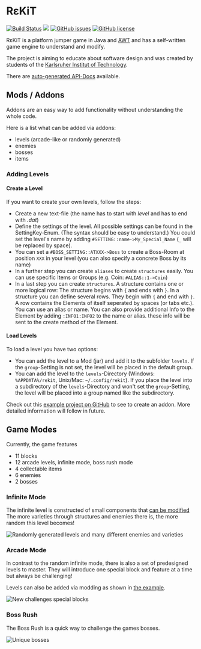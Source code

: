 # R&#949;​KiT

[![Build Status](https://travis-ci.org/fuchss-dominik/rekit-game.svg?branch=master)](https://travis-ci.org/fuchss-dominik/rekit-game)
[![](https://jitpack.io/v/fuchss-dominik/rekit-game.svg)](https://jitpack.io/#fuchss-dominik/rekit-game)
[![GitHub issues](https://img.shields.io/github/issues/fuchss-dominik/rekit-game.svg?style=square)](https://github.com/fuchss-dominik/rekit-game/issues)
[![GitHub license](https://img.shields.io/badge/license-GPLv3-blue.svg?style=square)](https://github.com/fuchss-dominik/rekit-game/blob/master/LICENSE.md)

R&#949;​KiT is a platform jumper game in Java and [AWT](https://docs.oracle.com/javase/8/docs/api/java/awt/package-summary.html) and has a self-written game engine to understand and modify.

The project is aiming to educate about software design and was created by students of the [Karlsruher Institut of Technology](https://www.kit.edu/).

There are [auto-generated API-Docs](https://fuchss-dominik.github.io/rekit-game/) available.

## Mods / Addons

Addons are an easy way to add functionality without understanding the whole code.

Here is a list what can be added via addons:
- levels (arcade-like or randomly generated)
- enemies
- bosses
- items

### Adding Levels
#### Create a Level
If you want to create your own levels, follow the steps:
* Create a new text-file (the name has to start with *level* and has to end with *.dat*)
* Define the settings of the level. All possible settings can be found in the SettingKey-Enum. (The syntax should be easy to understand.) You could set the level's name by adding `#SETTING::name->My_Special_Name` (`_` will be replaced by space).
* You can set a `#BOSS_SETTING::ATXXX->Boss` to create a Boss-Room at position `XXX` in your level (you can also specify a concrete Boss by its name)
* In a further step you can create `aliases` to create `structures` easily. You can use specific Items or Groups (e.g. Coin: `#ALIAS::1->Coin`)
* In a last step you can create `structures`. A structure contains one or more logical row: The structure begins with `{` and ends with `}`. In a structure you can define several rows. They begin with `{` and end with `}`. A row contains the Elements of itself seperated by spaces (or tabs etc.). You can use an alias or name. You can also provide additional Info to the Element by adding `:INFO1:INFO2` to the name or alias. these info will be sent to the create method of the Element.

#### Load Levels
To load a level you have two options:
* You can add the level to a Mod (jar) and add it to the subfolder `levels`. If the `group`-Setting is not set, the level will be placed in the default group.
* You can add the level to the `levels`-Directory (Windows: `%APPDATA%/rekit`, Unix/Mac: `~/.config/rekit`). If you place the level into a subdirectory of the `levels`-Directory and won't set the `group`-Setting, the level will be placed into a group named like the subdirectory.


Check out this [example project on GitHub](https://github.com/fuchss-dominik/rekit-sample-mod) to see to create an addon. More detailed information will follow in future.

## Game Modes

Currently, the game features
- 11 blocks
- 12 arcade levels, infinite mode, boss rush mode
- 4 collectable items
- 6 enemies
- 2 bosses

### Infinite Mode
The infinite level is constructed of small components that [can be modified](https://github.com/fuchss-dominik/rekit-game/blob/master/project/logic/src/main/resources/levels/infinite.dat) The more varieties through structures and enemies there is, the more random this level becomes!

![Randomly generated levels and many different enemies and varieties](https://github.com/fuchss-dominik/rekit-game/blob/master/graphix/rekitScreenshotInfinite.png)

### Arcade Mode
In contrast to the random infinite mode, there is also a set of predesigned levels to master.
They will introduce one special block and feature at a time but always be challenging!

Levels can also be added via modding as shown in [the example](https://github.com/fuchss-dominik/rekit-sample-mod).

![New challenges special blocks](https://github.com/fuchss-dominik/rekit-game/blob/master/graphix/rekitScreenshotArcade.png)

### Boss Rush
The Boss Rush is a quick way to challenge the games bosses.

![Unique bosses](https://github.com/fuchss-dominik/rekit-game/blob/master/graphix/rekitScreenshotBossRush.png)
